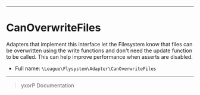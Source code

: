 ***

# CanOverwriteFiles

Adapters that implement this interface let the Filesystem know that files can be overwritten using the write
functions and don't need the update function to be called. This can help improve performance when asserts are disabled.



* Full name: `\League\Flysystem\Adapter\CanOverwriteFiles`





***
> yxorP Documentation
